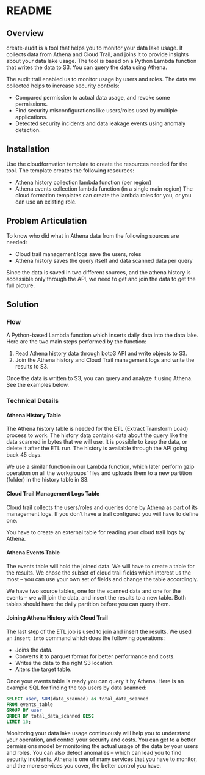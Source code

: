 # README

## Overview

create-audit is a tool that helps you to monitor your data lake usage. It collects data from Athena and Cloud Trail, and joins it to provide insights about your data lake usage. The tool is based on a Python Lambda function that writes the data to S3. You can query the data using Athena.

The audit trail enabled us to monitor usage by users and roles. The data we collected helps to increase security controls:

- Compared permission to actual data usage, and revoke some permissions.
- Find security misconfigurations like users/roles used by multiple applications.
- Detected security incidents and data leakage events using anomaly detection.

## Installation

Use the cloudformation template to create the resources needed for the tool. The template creates the following resources:
- Athena history collection lambda function (per region)
- Athena events collection lambda function (in a single main region)
The cloud formation templates can create the lambda roles for you, or you can use an existing role.

## Problem Articulation

To know who did what in Athena data from the following sources are needed:

- Cloud trail management logs save the users, roles
- Athena history saves the query itself and data scanned data per query

Since the data is saved in two different sources, and the athena history is accessible only through the API, we need to get and join the data to get the full picture.

## Solution

### Flow

A Python-based Lambda function which inserts daily data into the data lake. Here are the two main steps performed by the function:

1. Read Athena history data through boto3 API and write objects to S3.
2. Join the Athena history and Cloud Trail management logs and write the results to S3.

Once the data is written to S3, you can query and analyze it using Athena. See the examples below.

### Technical Details

#### Athena History Table

The Athena history table is needed for the ETL (Extract Transform Load) process to work. The history data contains data about the query like the data scanned in bytes that we will use. It is possible to keep the data, or delete it after the ETL run. The history is available through the API going back 45 days.

We use a similar function in our Lambda function, which later perform gzip operation on all the workgroups’ files and uploads them to a new partition (folder) in the history table in S3.

#### Cloud Trail Management Logs Table

Cloud trail collects the users/roles and queries done by Athena as part of its management logs. If you don’t have a trail configured you will have to define one.

You have to create an external table for reading your cloud trail logs by Athena.

#### Athena Events Table

The events table will hold the joined data. We will have to create a table for the results. We chose the subset of cloud trail fields which interest us the most – you can use your own set of fields and change the table accordingly.

We have two source tables, one for the scanned data and one for the events – we will join the data, and insert the results to a new table. Both tables should have the daily partition before you can query them.

#### Joining Athena History with Cloud Trail

The last step of the ETL job is used to join and insert the results. We used an `insert into` command which does the following operations:

- Joins the data.
- Converts it to parquet format for better performance and costs.
- Writes the data to the right S3 location.
- Alters the target table.

Once your events table is ready you can query it by Athena. Here is an example SQL for finding the top users by data scanned:

```sql
SELECT user, SUM(data_scanned) as total_data_scanned
FROM events_table
GROUP BY user
ORDER BY total_data_scanned DESC
LIMIT 10;
```
Monitoring your data lake usage continuously will help you to understand your operation, and control your security and costs.  You can get to a better permissions model by monitoring the actual usage of the data by your users and roles. You can also detect anomalies – which can lead you to find security incidents. Athena is one of many services that you have to monitor, and the more services you cover, the better control you have.